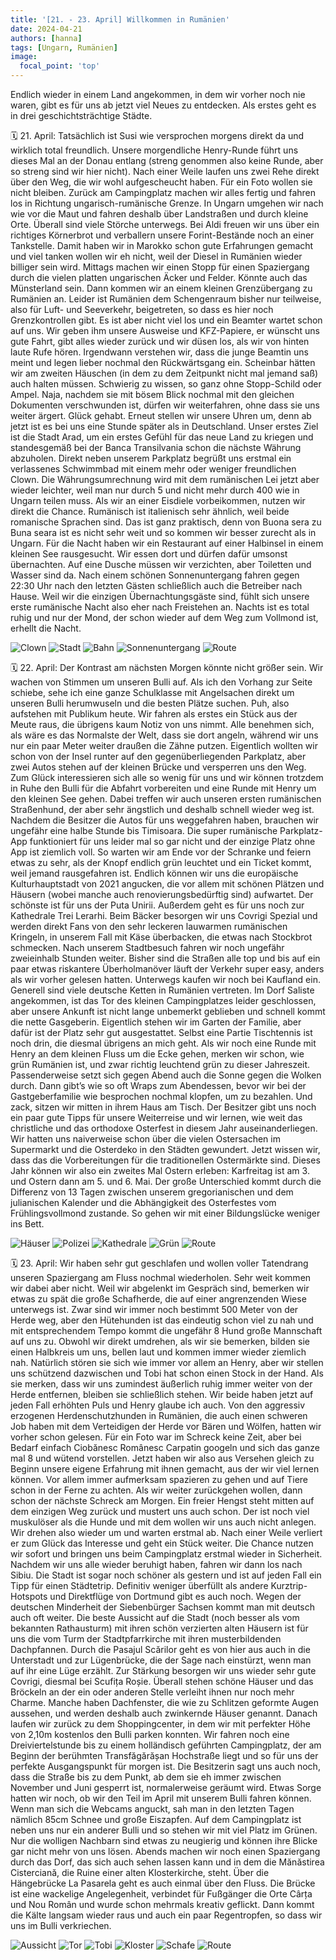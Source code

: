 ```yaml
---
title: '[21. - 23. April] Willkommen in Rumänien'
date: 2024-04-21
authors: [hanna]
tags: [Ungarn, Rumänien]
image:
  focal_point: 'top'
---
```

Endlich wieder in einem Land angekommen, in dem wir vorher noch nie waren, gibt es für uns ab jetzt viel Neues zu entdecken. Als erstes geht es in drei geschichtsträchtige Städte.

<!--more-->

🗓️ 21. April: Tatsächlich ist Susi wie versprochen morgens direkt da und wirklich total freundlich. Unsere morgendliche Henry-Runde führt uns dieses Mal an der Donau entlang (streng genommen also keine Runde, aber so streng sind wir hier nicht). Nach einer Weile laufen uns zwei Rehe direkt über den Weg, die wir wohl aufgescheucht haben. Für ein Foto wollen sie nicht bleiben. Zurück am Campingplatz machen wir alles fertig und fahren los in Richtung ungarisch-rumänische Grenze. In Ungarn umgehen wir nach wie vor die Maut und fahren deshalb über Landstraßen und durch kleine Orte. Überall sind viele Störche unterwegs. Bei Aldi freuen wir uns über ein richtiges Körnerbrot und verballern unsere Forint-Bestände noch an einer Tankstelle. Damit haben wir in Marokko schon gute Erfahrungen gemacht und viel tanken wollen wir eh nicht, weil der Diesel in Rumänien wieder billiger sein wird. Mittags machen wir einen Stopp für einen Spaziergang durch die vielen platten ungarischen Äcker und Felder. Könnte auch das Münsterland sein. Dann kommen wir an einem kleinen Grenzübergang zu Rumänien an. Leider ist Rumänien dem Schengenraum bisher nur teilweise, also für Luft- und Seeverkehr, beigetreten, so dass es hier noch Grenzkontrollen gibt. Es ist aber nicht viel los und ein Beamter wartet schon auf uns. Wir geben ihm unsere Ausweise und KFZ-Papiere, er wünscht uns gute Fahrt, gibt alles wieder zurück und wir düsen los, als wir von hinten laute Rufe hören. Irgendwann verstehen wir, dass die junge Beamtin uns meint und legen lieber nochmal den Rückwärtsgang ein. Scheinbar hätten wir am zweiten Häuschen (in dem zu dem Zeitpunkt nicht mal jemand saß) auch halten müssen. Schwierig zu wissen, so ganz ohne Stopp-Schild oder Ampel. Naja, nachdem sie mit bösem Blick nochmal mit den gleichen Dokumenten verschwunden ist, dürfen wir weiterfahren, ohne dass sie uns weiter ärgert. Glück gehabt. Erneut stellen wir unsere Uhren um, denn ab jetzt ist es bei uns eine Stunde später als in Deutschland. Unser erstes Ziel ist die Stadt Arad, um ein erstes Gefühl für das neue Land zu kriegen und standesgemäß bei der Banca Transilvania schon die nächste Währung abzuholen. Direkt neben unserem Parkplatz begrüßt uns erstmal ein verlassenes Schwimmbad mit einem mehr oder weniger freundlichen Clown. Die Währungsumrechnung wird mit dem rumänischen Lei jetzt aber wieder leichter, weil man nur durch 5 und nicht mehr durch 400 wie in Ungarn teilen muss. Als wir an einer Eisdiele vorbeikommen, nutzen wir direkt die Chance. Rumänisch ist italienisch sehr ähnlich, weil beide romanische Sprachen sind. Das ist ganz praktisch, denn von Buona sera zu Buna seara ist es nicht sehr weit und so kommen wir besser zurecht als in Ungarn. Für die Nacht haben wir ein Restaurant auf einer Halbinsel in einem kleinen See rausgesucht. Wir essen dort und dürfen dafür umsonst übernachten. Auf eine Dusche müssen wir verzichten, aber Toiletten und Wasser sind da. Nach einem schönen Sonnenuntergang fahren gegen 22:30 Uhr nach den letzten Gästen schließlich auch die Betreiber nach Hause. Weil wir die einzigen Übernachtungsgäste sind, fühlt sich unsere erste rumänische Nacht also eher nach Freistehen an. Nachts ist es total ruhig und nur der Mond, der schon wieder auf dem Weg zum Vollmond ist, erhellt die Nacht.

<img src="Clown.jpg" alt="Clown" caption="">

<img src="Stadt.jpg" alt="Stadt" caption=" ">

<img src="Bahn.jpg" alt="Bahn" caption=" ">

<img src="Sonnenuntergang.jpg" alt="Sonnenuntergang" caption=" ">

<img src="Route_21.04.24.jpg" alt="Route" caption=" ">

🗓️ 22. April: Der Kontrast am nächsten Morgen könnte nicht größer sein. Wir wachen von Stimmen um unseren Bulli auf. Als ich den Vorhang zur Seite schiebe, sehe ich eine ganze Schulklasse mit Angelsachen direkt um unseren Bulli herumwuseln und die besten Plätze suchen. Puh, also aufstehen mit Publikum heute. Wir fahren als erstes ein Stück aus der Meute raus, die übrigens kaum Notiz von uns nimmt. Alle benehmen sich, als wäre es das Normalste der Welt, dass sie dort angeln, während wir uns nur ein paar Meter weiter draußen die Zähne putzen. Eigentlich wollten wir schon von der Insel runter auf den gegenüberliegenden Parkplatz, aber zwei Autos stehen auf der kleinen Brücke und versperren uns den Weg. Zum Glück interessieren sich alle so wenig für uns und wir können trotzdem in Ruhe den Bulli für die Abfahrt vorbereiten und eine Runde mit Henry um den kleinen See gehen. Dabei treffen wir auch unseren ersten rumänischen Straßenhund, der aber sehr ängstlich und deshalb schnell wieder weg ist. Nachdem die Besitzer die Autos für uns weggefahren haben, brauchen wir ungefähr eine halbe Stunde bis Timisoara. Die super rumänische Parkplatz-App funktioniert für uns leider mal so gar nicht und der einzige Platz ohne App ist ziemlich voll. So warten wir am Ende vor der Schranke und feiern etwas zu sehr, als der Knopf endlich grün leuchtet und ein Ticket kommt, weil jemand rausgefahren ist. Endlich können wir uns die europäische Kulturhauptstadt von 2021 angucken, die vor allem mit schönen Plätzen und Häusern (wobei manche auch renovierungsbedürftig sind) aufwartet. Der schönste ist für uns der Puta Unirii. Außerdem geht es für uns noch zur Kathedrale Trei Lerarhi. Beim Bäcker besorgen wir uns Covrigi Spezial und werden direkt Fans von den sehr leckeren lauwarmen rumänischen Kringeln, in unserem Fall mit Käse überbacken, die etwas nach Stockbrot schmecken. Nach unserem Stadtbesuch fahren wir noch ungefähr zweieinhalb Stunden weiter. Bisher sind die Straßen alle top und bis auf ein paar etwas riskantere Überholmanöver läuft der Verkehr super easy, anders als wir vorher gelesen hatten. Unterwegs kaufen wir noch bei Kaufland ein. Generell sind viele deutsche Ketten in Rumänien vertreten. Im Dorf Saliste angekommen, ist das Tor des kleinen Campingplatzes leider geschlossen, aber unsere Ankunft ist nicht lange unbemerkt geblieben und schnell kommt die nette Gasgeberin. Eigentlich stehen wir im Garten der Familie, aber dafür ist der Platz sehr gut ausgestattet. Selbst eine Partie Tischtennis ist noch drin, die diesmal übrigens an mich geht. Als wir noch eine Runde mit Henry an dem kleinen Fluss um die Ecke gehen, merken wir schon, wie grün Rumänien ist, und zwar richtig leuchtend grün zu dieser Jahreszeit. Passenderweise setzt sich gegen Abend auch die Sonne gegen die Wolken durch. Dann gibt’s wie so oft Wraps zum Abendessen, bevor wir bei der Gastgeberfamilie wie besprochen nochmal klopfen, um zu bezahlen. Und zack, sitzen wir mitten in ihrem Haus am Tisch. Der Besitzer gibt uns noch ein paar gute Tipps für unsere Weiterreise und wir lernen, wie weit das christliche und das orthodoxe Osterfest in diesem Jahr auseinanderliegen. Wir hatten uns naiverweise schon über die vielen Ostersachen im Supermarkt und die Osterdeko in den Städten gewundert. Jetzt wissen wir, dass das die Vorbereitungen für die traditionellen Ostermärkte sind. Dieses Jahr können wir also ein zweites Mal Ostern erleben: Karfreitag ist am 3. und Ostern dann am 5. und 6. Mai. Der große Unterschied kommt durch die Differenz von 13 Tagen zwischen unserem gregorianischen und dem julianischen Kalender und die Abhängigkeit des Osterfestes vom Frühlingsvollmond zustande. So gehen wir mit einer Bildungslücke weniger ins Bett.

<img src="Haeuser.jpg" alt="Häuser" caption="">

<img src="Polizei.jpg" alt="Polizei" caption="">

<img src="Kathdrale.jpg" alt="Kathedrale" caption="">

<img src="Baum.jpg" alt="Grün" caption="">

<img src="Route_22.04.24.jpg" alt="Route" caption=" ">

🗓️ 23. April: Wir haben sehr gut geschlafen und wollen voller Tatendrang unseren Spaziergang am Fluss nochmal wiederholen. Sehr weit kommen wir dabei aber nicht. Weil wir abgelenkt im Gespräch sind, bemerken wir etwas zu spät die große Schafherde, die auf einer angrenzenden Wiese unterwegs ist. Zwar sind wir immer noch bestimmt 500 Meter von der Herde weg, aber den Hütehunden ist das eindeutig schon viel zu nah und mit entsprechendem Tempo kommt die ungefähr 8 Hund große Mannschaft auf uns zu. Obwohl wir direkt umdrehen, als wir sie bemerken, bilden sie einen Halbkreis um uns, bellen laut und kommen immer wieder ziemlich nah. Natürlich stören sie sich wie immer vor allem an Henry, aber wir stellen uns schützend dazwischen und Tobi hat schon einen Stock in der Hand. Als sie merken, dass wir uns zumindest äußerlich ruhig immer weiter von der Herde entfernen, bleiben sie schließlich stehen. Wir beide haben jetzt auf jeden Fall erhöhten Puls und Henry glaube ich auch. Von den aggressiv erzogenen Herdenschutzhunden in Rumänien, die auch einen schweren Job haben mit dem Verteidigen der Herde vor Bären und Wölfen, hatten wir vorher schon gelesen. Für ein Foto war im Schreck keine Zeit, aber bei Bedarf einfach Ciobănesc Românesc Carpatin googeln und sich das ganze mal 8 und wütend vorstellen. Jetzt haben wir also aus Versehen gleich zu Beginn unsere eigene Erfahrung mit ihnen gemacht, aus der wir viel lernen können. Vor allem immer aufmerksam spazieren zu gehen und auf Tiere schon in der Ferne zu achten. Als wir weiter zurückgehen wollen, dann schon der nächste Schreck am Morgen. Ein freier Hengst steht mitten auf dem einzigen Weg zurück und mustert uns auch schon. Der ist noch viel muskulöser als die Hunde und mit dem wollen wir uns auch nicht anlegen. Wir drehen also wieder um und warten erstmal ab. Nach einer Weile verliert er zum Glück das Interesse und geht ein Stück weiter. Die Chance nutzen wir sofort und bringen uns beim Campingplatz erstmal wieder in Sicherheit. Nachdem wir uns alle wieder beruhigt haben, fahren wir dann los nach Sibiu. Die Stadt ist sogar noch schöner als gestern und ist auf jeden Fall ein Tipp für einen Städtetrip. Definitiv weniger überfüllt als andere Kurztrip-Hotspots und Direktflüge von Dortmund gibt es auch noch. Wegen der deutschen Minderheit der Siebenbürger Sachsen kommt man mit deutsch auch oft weiter. Die beste Aussicht auf die Stadt (noch besser als vom bekannten Rathausturm) mit ihren schön verzierten alten Häusern ist für uns die vom Turm der Stadtpfarrkirche mit ihren musterbildenden Dachpfannen. Durch die Pasajul Scărilor geht es von hier aus auch in die Unterstadt und zur Lügenbrücke, die der Sage nach einstürzt, wenn man auf ihr eine Lüge erzählt. Zur Stärkung besorgen wir uns wieder sehr gute Covrigi, diesmal bei Scufița Roșie. Überall stehen schöne Häuser und das Bröckeln an der ein oder anderen Stelle verleiht ihnen nur noch mehr Charme. Manche haben Dachfenster, die wie zu Schlitzen geformte Augen aussehen, und werden deshalb auch zwinkernde Häuser genannt. Danach laufen wir zurück zu dem Shoppingcenter, in dem wir mit perfekter Höhe von 2,10m kostenlos den Bulli parken konnten. Wir fahren noch eine Dreiviertelstunde bis zu einem holländisch geführten Campingplatz, der am Beginn der berühmten Transfăgărășan Hochstraße liegt und so für uns der perfekte Ausgangspunkt für morgen ist. Die Besitzerin sagt uns auch noch, dass die Straße bis zu dem Punkt, ab dem sie eh immer zwischen November und Juni gesperrt ist, normalerweise geräumt wird. Etwas Sorge hatten wir noch, ob wir den Teil im April mit unserem Bulli fahren können. Wenn man sich die Webcams anguckt, sah man in den letzten Tagen nämlich 85cm Schnee und große Eiszapfen. Auf dem Campingplatz ist neben uns nur ein anderer Bulli und so stehen wir mit viel Platz im Grünen. Nur die wolligen Nachbarn sind etwas zu neugierig und können ihre Blicke gar nicht mehr von uns lösen. Abends machen wir noch einen Spaziergang durch das Dorf, das sich auch sehen lassen kann und in dem die Mănăstirea Cisterciană, die Ruine einer alten Klosterkirche, steht. Über die Hängebrücke La Pasarela geht es auch einmal über den Fluss. Die Brücke ist eine wackelige Angelegenheit, verbindet für Fußgänger die Orte Cârța und Nou Român und wurde schon mehrmals kreativ geflickt. Dann kommt die Kälte langsam wieder raus und auch ein paar Regentropfen, so dass wir uns im Bulli verkriechen.

<img src="Aussicht.jpg" alt="Aussicht" caption="">

<img src="Tor.jpg" alt="Tor" caption="">

<img src="Tobi.jpg" alt="Tobi" caption="">

<img src="Kloster.jpg" alt="Kloster" caption="">

<img src="Schafe.jpg" alt="Schafe" caption="">

<img src="Route_23.04.24.jpg" alt="Route" caption=" ">